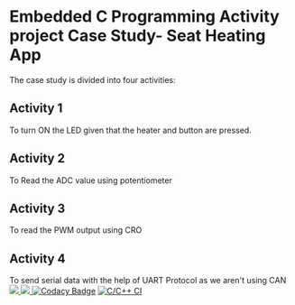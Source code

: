 # Embedded C Programming Activity project Case Study- Seat Heating App
The case study is divided into four activities:
 
## Activity 1  
To turn ON the LED given that the heater and button are pressed.
## Activity 2
To Read the ADC value using potentiometer
## Activity 3
To read the PWM output using CRO
## Activity 4
To send serial data with the help of UART Protocol as we aren't using CAN
<a href="https://frontend.code-inspector.com/public/user/github/Shirishameda25">
<img src="https://www.code-inspector.com/project/28761/score/svg"/>
 <img src ="https://www.code-inspector.com/project/28761/status/svg"/>
</a>
[![Codacy Badge](https://app.codacy.com/project/badge/Grade/bcbd64e053d348d6bdeadc64c6e8ada0)](https://www.codacy.com/gh/Shirishameda25/Stepin_Embeddedhotseat/dashboard?utm_source=github.com&amp;utm_medium=referral&amp;utm_content=Shirishameda25/Stepin_Embeddedhotseat&amp;utm_campaign=Badge_Grade)
[![C/C++ CI](https://github.com/Shirishameda25/Stepin_Embeddedhotseat/actions/workflows/c-build.yml/badge.svg)](https://github.com/Shirishameda25/Stepin_Embeddedhotseat/actions/workflows/c-build.yml)
